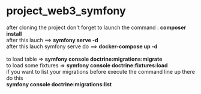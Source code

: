 # project_web3_symfony

after cloning the project don't forget to launch the command : **composer install**
<br>
after this lauch ==> **symfony serve -d**
<br>
after this lauch symfony serve do ==> **docker-compose up -d**
<br>
<br>
to load table => **symfony console doctrine:migrations:migrate**
<br>
to load some fixtures => **symfony console doctrine:fixtures:load**
<br>
if you want to list your migrations before execute the command line up there do this
<br>
**symfony console doctrine:migrations:list**
